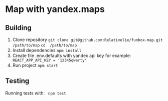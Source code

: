 # Map with yandex.maps
## Building
1. Clone repository
``git clone git@github.com:Relativelie/funbox-map.git /path/to/map``
``cd  /path/to/map ``
2. Install dependencies
``npm install ``
4. Create file .env.defaults with yandex api key for example:
`` REACT_APP_API_KEY = '12345qwerty'``
3. Run project 
``npm start ``

## Testing
Running tests with: 
`` npm test`` 